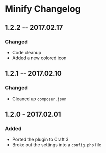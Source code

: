 # Minify Changelog

## 1.2.2 -- 2017.02.17
### Changed
* Code cleanup
* Added a new colored icon

## 1.2.1 -- 2017.02.10
### Changed
* Cleaned up `composer.json`

## 1.2.0 - 2017.02.01
### Added
- Ported the plugin to Craft 3
- Broke out the settings into a `config.php` file

